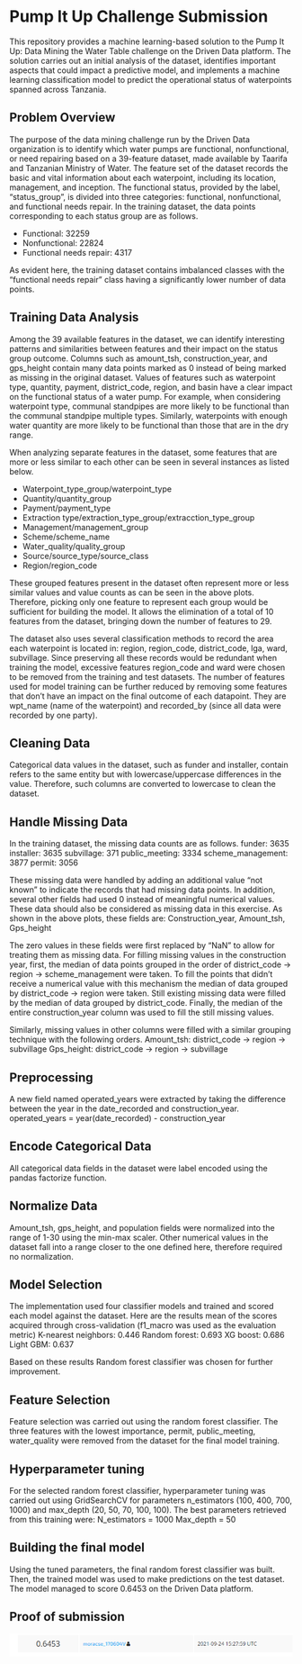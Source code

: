 # Pump It Up Challenge Submission
This repository provides a machine learning-based solution to the Pump It Up: Data Mining the Water Table challenge on the Driven Data platform. The solution carries out an initial analysis of the dataset, identifies important aspects that could impact a predictive model, and implements a machine learning classification model to predict the operational status of waterpoints spanned across Tanzania. 

## Problem Overview
The purpose of the data mining challenge run by the Driven Data organization is to identify which water pumps are functional, nonfunctional, or need repairing based on a 39-feature dataset, made available by Taarifa and Tanzanian Ministry of Water. 
The feature set of the dataset records the basic and vital information about each waterpoint, including its location, management, and inception. The functional status, provided by the label, “status_group”, is divided into three categories: functional, nonfunctional, and functional needs repair. In the training dataset, the data points corresponding to each status group are as follows. 
<ul>
  <li>Functional: 32259</li>
  <li>Nonfunctional: 22824</li>
  <li>Functional needs repair: 4317</li>
</ul>
As evident here, the training dataset contains imbalanced classes with the “functional needs repair” class having a significantly lower number of data points. 

## Training Data Analysis
Among the 39 available features in the dataset, we can identify interesting patterns and similarities between features and their impact on the status group outcome. Columns such as amount_tsh, construction_year, and gps_height contain many data points marked as 0 instead of being marked as missing in the original dataset. Values of features such as waterpoint type, quantity, payment, district_code, region, and basin have a clear impact on the functional status of a water pump. For example, when considering waterpoint type, communal standpipes are more likely to be functional than the communal standpipe multiple types. Similarly, waterpoints with enough water quantity are more likely to be functional than those that are in the dry range. 

When analyzing separate features in the dataset, some features that are more or less similar to each other can be seen in several instances as listed below.
<ul>
  <li>Waterpoint_type_group/waterpoint_type</li>
  <li>Quantity/quantity_group</li>
  <li>Payment/payment_type</li>
  <li>Extraction type/extraction_type_group/extracction_type_group</li>
  <li>Management/management_group</li>
  <li>Scheme/scheme_name</li>
  <li>Water_quality/quality_group</li>
  <li>Source/source_type/source_class</li>
  <li>Region/region_code</li>
</ul>

These grouped features present in the dataset often represent more or less similar values and value counts as can be seen in the above plots. Therefore, picking only one feature to represent each group would be sufficient for building the model. It allows the elimination of a total of 10 features from the dataset, bringing down the number of features to 29.

The dataset also uses several classification methods to record the area each waterpoint is located in: region, region_code, district_code, lga, ward, subvillage. Since preserving all these records would be redundant when training the model, excessive features region_code and ward were chosen to be removed from the training and test datasets. 
The number of features used for model training can be further reduced by removing some features that don’t have an impact on the final outcome of each datapoint. They are wpt_name (name of the waterpoint) and recorded_by (since all data were recorded by one party). 

## Cleaning Data

Categorical data values in the dataset, such as funder and installer, contain refers to the same entity but with lowercase/uppercase differences in the value. Therefore, such columns are converted to lowercase to clean the dataset. 

## Handle Missing Data

In the training dataset, the missing data counts are as follows. 
funder: 3635
installer: 3635
subvillage: 371
public_meeting: 3334
scheme_management: 3877
permit: 3056

These missing data were handled by adding an additional value “not known” to indicate the records that had missing data points. 
In addition, several other fields had used 0 instead of meaningful numerical values. These data should also be considered as missing data in this exercise. As shown in the above plots, these fields are: Construction_year, Amount_tsh, Gps_height

The zero values in these fields were first replaced by “NaN” to allow for treating them as missing data. For filling missing values in the construction year, first, the median of data points grouped in the order of district_code -> region -> scheme_management were taken. To fill the points that didn’t receive a numerical value with this mechanism the median of data grouped by district_code -> region were taken. Still existing missing data were filled by the median of data grouped by district_code. Finally, the median of the entire construction_year column was used to fill the still missing values. 

Similarly, missing values in other columns were filled with a similar grouping technique with the following orders. 
Amount_tsh: district_code -> region -> subvillage 
Gps_height: district_code -> region -> subvillage

## Preprocessing

A new field named operated_years were extracted by taking the difference between the year in the date_recorded and construction_year. 
operated_years = year(date_recorded) - construction_year

## Encode Categorical Data

All categorical data fields in the dataset were label encoded using the pandas factorize function. 

## Normalize Data

Amount_tsh, gps_height, and population fields were normalized into the range of 1-30 using the min-max scaler. Other numerical values in the dataset fall into a range closer to the one defined here, therefore required no normalization. 

## Model Selection

The implementation used four classifier models and trained and scored each model against the dataset. Here are the results mean of the scores acquired through cross-validation (f1_macro was used as the evaluation metric)
K-nearest neighbors: 0.446 
Random forest: 0.693
XG boost: 0.686
Light GBM: 0.637

Based on these results Random forest classifier was chosen for further improvement. 

## Feature Selection

Feature selection was carried out using the random forest classifier. The three features with the lowest importance, permit, public_meeting, water_quality were removed from the dataset for the final model training. 

## Hyperparameter tuning

For the selected random forest classifier, hyperparameter tuning was carried out using GridSearchCV for parameters n_estimators (100, 400, 700, 1000) and max_depth (20, 50, 70, 100, 100). The best parameters retrieved from this training were:
N_estimators = 1000
Max_depth = 50

## Building the final model

Using the tuned parameters, the final random forest classifier was built. Then, the trained model was used to make predictions on the test dataset. The model managed to score 0.6453 on the Driven Data platform. 

## Proof of submission

![proof of submission](Proof_of_submission.PNG)


